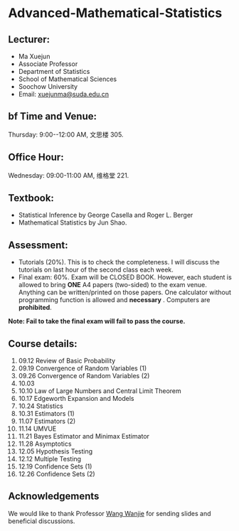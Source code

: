 # Advanced-Mathematical-Statistics
## Lecturer: 
- Ma Xuejun 
- Associate Professor
- Department of Statistics
- School of Mathematical Sciences
- Soochow University
- Email: xuejunma@suda.edu.cn
##  bf Time and Venue: 
Thursday: 9:00--12:00 AM, 文思楼 305.
## Office Hour: 
Wednesday: 09:00-11:00 AM, 维格堂 221.
## Textbook:
- Statistical Inference by George Casella and Roger L. Berger
- Mathematical Statistics by Jun Shao.
## Assessment:
- Tutorials (20%). This is to check the completeness. I will discuss the tutorials on
last hour of the second class each week.
- Final exam: 60\%. Exam will be CLOSED BOOK. However, each student is
allowed to bring **ONE** A4 papers (two-sided) to the exam venue. Anything can be
written/printed on those papers. One calculator without programming function
is allowed and **necessary** . Computers are **prohibited**.

**Note: Fail to take the final exam will fail to pass the course.**

## Course details:
1. 09.12  Review of Basic Probability
2. 09.19  Convergence of Random Variables (1)
3. 09.26  Convergence of Random Variables (2)
4. 10.03 
5. 10.10  Law of Large Numbers and Central Limit Theorem
6. 10.17  Edgeworth Expansion and  Models
7. 10.24  Statistics
8. 10.31  Estimators (1)
9. 11.07  Estimators (2)
10. 11.14  UMVUE
11. 11.21  Bayes Estimator and Minimax Estimator
12. 11.28  Asymptotics
13. 12.05  Hypothesis Testing
14. 12.12  Multiple Testing
15. 12.19  Confidence Sets (1)
16. 12.26  Confidence Sets (2)

## Acknowledgements
We would like to thank Professor [Wang Wanjie](http://blog.nus.edu.sg/staww/) for sending slides and  beneficial discussions.
